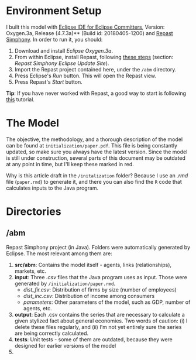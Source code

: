 # Environment Setup

I built this model with [Eclipse IDE for Eclipse Committers](https://www.eclipse.org/downloads/packages/release/oxygen/3a/eclipse-ide-eclipse-committers), Version: Oxygen.3a, Release (4.7.3a)** (Build id: 20180405-1200) and [Repast Simphony](https://repast.github.io/). In order to run it, you should:

1. Download and install *Eclipse Oxygen.3a*.
2. From within Eclipse, install Repast, following [these steps](https://repast.github.io/download.html) (section: *Repast Simphony Eclipse Update Site*). 
3. Import the Repast project contained here, under the `/abm` directory.
4. Press Eclipse's *Run* button. This will open the Repast view.
5. Press Repast's *Start* button.

**Tip**: If you have never worked with Repast, a good way to start is following [this](https://repast.github.io/docs/RepastJavaGettingStarted.pdf) tutorial. 

# The Model

The objective, the methodology, and a thorough description of the model can be found at `initialization/paper.pdf`. This file is being constantly updated, so make sure you always have the latest version. Since the model is still under construction, several parts of this document may be outdated at any point in time, but I'll keep these marked in red. 

Why is this article draft in the `/initalization` folder? Because I use an *.rmd* file (`paper.rmd`) to generate it, and there you can also find the `R` code that calculates inputs to the Java program. 

# Directories

## /abm

Repast Simphony project (in Java). Folders were automatically generated by Eclipse. The most relevant among them are:

1. **src/abm**: Contains the model itself - agents, links (relationships), markets, etc.
2. **input**: Three *.csv* files that the Java program uses as input. Those were generated by `/initialization/paper.rmd`. 
    * *dist_fir.csv*: Distribution of firms by size (number of employees)
    * *dist_inc.csv*: Distribution of income among consumers
    * *parameters*: Other parameters of the model, such as GDP, number of agents, etc.
3. **output**: Each .csv contains the series that are necessary to calculate a given stylized fact about general economies. Two words of caution: (i) I delete these files regularly, and (ii) I'm not yet entirely sure the series are being correctly calculated. 
4. **tests**: Unit tests - some of them are outdated, because they were designed for earlier versions of the model
5. 
